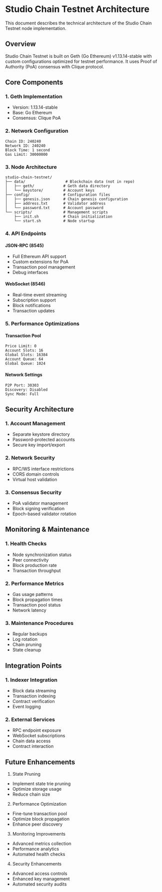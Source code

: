 # Studio Chain Testnet Architecture

This document describes the technical architecture of the Studio Chain Testnet node implementation.

## Overview

Studio Chain Testnet is built on Geth (Go Ethereum) v1.13.14-stable with custom configurations optimized for testnet performance. It uses Proof of Authority (PoA) consensus with Clique protocol.

## Core Components

### 1. Geth Implementation
- Version: 1.13.14-stable
- Base: Go Ethereum
- Consensus: Clique PoA

### 2. Network Configuration
```
Chain ID: 240240
Network ID: 240240
Block Time: 1 second
Gas Limit: 30000000
```

### 3. Node Architecture

```
studio-chain-testnet/
├── data/                  # Blockchain data (not in repo)
│   ├── geth/             # Geth data directory
│   └── keystore/         # Account keys
├── config/               # Configuration files
│   ├── genesis.json      # Chain genesis configuration
│   ├── address.txt       # Validator address
│   └── password.txt      # Account password
└── scripts/              # Management scripts
    ├── init.sh           # Chain initialization
    └── start.sh          # Node startup
```

### 4. API Endpoints

#### JSON-RPC (8545)
- Full Ethereum API support
- Custom extensions for PoA
- Transaction pool management
- Debug interfaces

#### WebSocket (8546)
- Real-time event streaming
- Subscription support
- Block notifications
- Transaction updates

### 5. Performance Optimizations

#### Transaction Pool
```
Price Limit: 0
Account Slots: 16
Global Slots: 16384
Account Queue: 64
Global Queue: 1024
```

#### Network Settings
```
P2P Port: 30303
Discovery: Disabled
Sync Mode: Full
```

## Security Architecture

### 1. Account Management
- Separate keystore directory
- Password-protected accounts
- Secure key import/export

### 2. Network Security
- RPC/WS interface restrictions
- CORS domain controls
- Virtual host validation

### 3. Consensus Security
- PoA validator management
- Block signing verification
- Epoch-based validator rotation

## Monitoring & Maintenance

### 1. Health Checks
- Node synchronization status
- Peer connectivity
- Block production rate
- Transaction throughput

### 2. Performance Metrics
- Gas usage patterns
- Block propagation times
- Transaction pool status
- Network latency

### 3. Maintenance Procedures
- Regular backups
- Log rotation
- Chain pruning
- State cleanup

## Integration Points

### 1. Indexer Integration
- Block data streaming
- Transaction indexing
- Contract verification
- Event logging

### 2. External Services
- RPC endpoint exposure
- WebSocket subscriptions
- Chain data access
- Contract interaction

## Future Enhancements

1. State Pruning
- Implement state trie pruning
- Optimize storage usage
- Reduce chain size

2. Performance Optimization
- Fine-tune transaction pool
- Optimize block propagation
- Enhance peer discovery

3. Monitoring Improvements
- Advanced metrics collection
- Performance analytics
- Automated health checks

4. Security Enhancements
- Advanced access controls
- Enhanced key management
- Automated security audits
